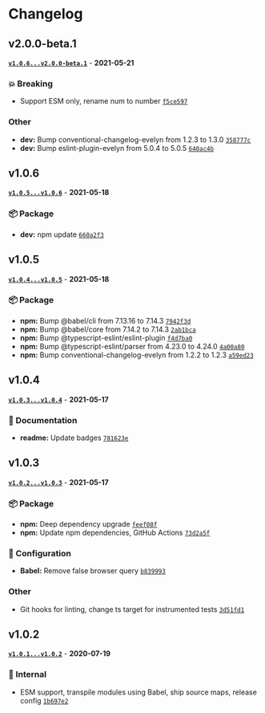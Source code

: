 # Changelog

## v2.0.0-beta.1

**[`v1.0.6...v2.0.0-beta.1`](https://github.com/evelynhathaway/loose-rgb/compare/v1.0.6...v2.0.0-beta.1)** - **2021-05-21**

### 💥 Breaking

- Support ESM only, rename num to number [`f5ce597`](https://github.com/evelynhathaway/loose-rgb/commit/f5ce597)

### Other

- **dev:** Bump conventional-changelog-evelyn from 1.2.3 to 1.3.0 [`358777c`](https://github.com/evelynhathaway/loose-rgb/commit/358777c)
- **dev:** Bump eslint-plugin-evelyn from 5.0.4 to 5.0.5 [`640ac4b`](https://github.com/evelynhathaway/loose-rgb/commit/640ac4b)

## v1.0.6

**[`v1.0.5...v1.0.6`](https://github.com/evelynhathaway/loose-rgb/compare/v1.0.5...v1.0.6)** - **2021-05-18**

### 📦 Package

- **dev:** npm update [`660a2f3`](https://github.com/evelynhathaway/loose-rgb/commit/660a2f3)

## v1.0.5

**[`v1.0.4...v1.0.5`](https://github.com/evelynhathaway/loose-rgb/compare/v1.0.4...v1.0.5)** - **2021-05-18**

### 📦 Package

- **npm:** Bump @babel/cli from 7.13.16 to 7.14.3 [`7942f3d`](https://github.com/evelynhathaway/loose-rgb/commit/7942f3d)
- **npm:** Bump @babel/core from 7.14.2 to 7.14.3 [`2ab1bca`](https://github.com/evelynhathaway/loose-rgb/commit/2ab1bca)
- **npm:** Bump @typescript-eslint/eslint-plugin [`f4d7ba0`](https://github.com/evelynhathaway/loose-rgb/commit/f4d7ba0)
- **npm:** Bump @typescript-eslint/parser from 4.23.0 to 4.24.0 [`4a00a80`](https://github.com/evelynhathaway/loose-rgb/commit/4a00a80)
- **npm:** Bump conventional-changelog-evelyn from 1.2.2 to 1.2.3 [`a59ed23`](https://github.com/evelynhathaway/loose-rgb/commit/a59ed23)

## v1.0.4

**[`v1.0.3...v1.0.4`](https://github.com/evelynhathaway/loose-rgb/compare/v1.0.3...v1.0.4)** - **2021-05-17**

### 📄 Documentation

- **readme:** Update badges [`781623e`](https://github.com/evelynhathaway/loose-rgb/commit/781623e)

## v1.0.3

**[`v1.0.2...v1.0.3`](https://github.com/evelynhathaway/loose-rgb/compare/v1.0.2...v1.0.3)** - **2021-05-17**

### 📦 Package

- **npm:** Deep dependency upgrade [`feef08f`](https://github.com/evelynhathaway/loose-rgb/commit/feef08f)
- **npm:** Update npm dependencies, GitHub Actions [`73d2a5f`](https://github.com/evelynhathaway/loose-rgb/commit/73d2a5f)

### 🔧 Configuration

- **Babel:** Remove false browser query [`b839993`](https://github.com/evelynhathaway/loose-rgb/commit/b839993)

### Other

- Git hooks for linting, change ts target for instrumented tests [`3d51fd1`](https://github.com/evelynhathaway/loose-rgb/commit/3d51fd1)

## v1.0.2

**[`v1.0.1...v1.0.2`](https://github.com/evelynhathaway/loose-rgb/compare/v1.0.1...v1.0.2)** - **2020-07-19**


### 🧹 Internal


- ESM support, transpile modules using Babel, ship source maps, release config [`1b697e2`](https://github.com/evelynhathaway/loose-rgb/commit/1b697e2)
